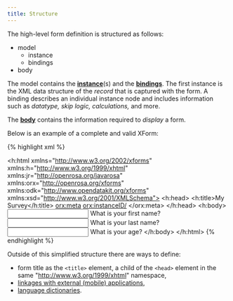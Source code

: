 ```yaml
---
title: Structure
---
```


The high-level form definition is structured as follows:

* model 
    * instance
    * bindings
* body

The model contains the **[instance](#instance)**(s) and the **[bindings](#bindings)**. The first instance is the XML data structure of the _record_ that is captured with the form. A binding describes an individual instance node and includes information such as _datatype, skip logic, calculations,_ and more.

The **[body](#body)** contains the information required to _display_ a form. 

Below is an example of a complete and valid XForm:

{% highlight xml %}
<?xml version="1.0"?>
<h:html xmlns="http://www.w3.org/2002/xforms" 
        xmlns:h="http://www.w3.org/1999/xhtml" 
        xmlns:jr="http://openrosa.org/javarosa" 
        xmlns:orx="http://openrosa.org/xforms" 
        xmlns:odk="http://www.opendatakit.org/xforms"
        xmlns:xsd="http://www.w3.org/2001/XMLSchema">
    <h:head>
        <h:title>My Survey</h:title>
        <model>
            <instance>
                <data id="mysurvey" orx:version="2014083101">
                    <firstname></firstname>
                    <lastname></lastname>
                    <age></age>
                    <orx:meta>
                        <orx:instanceID/>
                    </orx:meta>
                </data>
            </instance>
            <bind nodeset="/data/firstname" type="xsd:string" required="true()" />
            <bind nodeset="/data/lastname"  type="xsd:string" />
            <bind nodeset="/data/age" type="xsd:int" />
            <bind nodeset="/data/orx:meta/orx:instanceID" preload="uid" type="xsd:string"/>
            <bind nodeset="/data/orx:meta/orx:instanceName" readonly="true()" type="xsd:string"
              calculate="concat(/data/firstname, ' ', /data/lastname)"/>
        </model>
    </h:head>
    <h:body>
        <input ref="/data/firstname">
          <label>What is your first name?</label>
        </input>
        <input ref="/data/lastname">
          <label>What is your last name?</label>
        </input>
        <input ref="/data/age">
          <label>What is your age?</label>
        </input>
    </h:body>
</h:html>
{% endhighlight %}

Outside of this simplified structure there are ways to define: 

* form title as the `<title>` element, a child of the `<head>` element in the same "http://www.w3.org/1999/xhtml" namespace,
* [linkages with external (mobile) applications](#external-applications), 
* [language dictionaries](#languages). 

